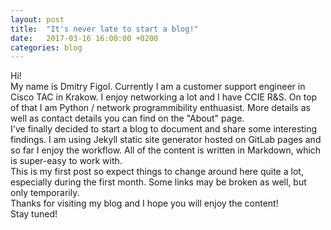 ```yaml
---
layout: post
title:  "It's never late to start a blog!"
date:   2017-03-16 16:00:00 +0200
categories: blog
---
```

Hi!  
My name is Dmitry Figol. Currently I am a customer support engineer in Cisco TAC in Krakow. I enjoy networking a lot and I have CCIE R&S. On top of that I am Python / network programmibility enthuasist. More details as well as contact details you can find on the "About" page.  
I've finally decided to start a blog to document and share some interesting findings. I am using Jekyll static site generator hosted on GitLab pages and so far I enjoy the workflow. All of the content is written in Markdown, which is super-easy to work with.   
This is my first post so expect things to change around here quite a lot, especially during the first month. Some links may be broken as well, but only temporarily.  
Thanks for visiting my blog and I hope you will enjoy the content!   
Stay tuned!
